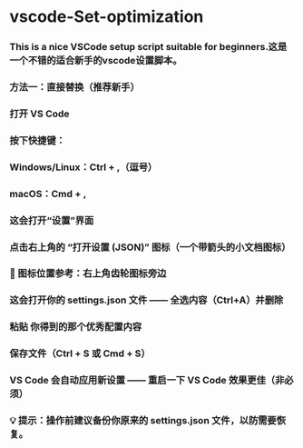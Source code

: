 # vscode-Set-optimization
### This is a nice VSCode setup script suitable for beginners.这是一个不错的适合新手的vscode设置脚本。
### 方法一：直接替换（推荐新手）
### 打开 VS Code
### 按下快捷键：
### Windows/Linux：Ctrl + ,（逗号）
### macOS：Cmd + ,
### 这会打开“设置”界面
### 点击右上角的 “打开设置 (JSON)” 图标（一个带箭头的小文档图标）
### 📌 图标位置参考：右上角齿轮图标旁边
### 这会打开你的 settings.json 文件 —— 全选内容（Ctrl+A）并删除
### 粘贴 你得到的那个优秀配置内容
### 保存文件（Ctrl + S 或 Cmd + S）
### VS Code 会自动应用新设置 —— 重启一下 VS Code 效果更佳（非必须）
### 💡 提示：操作前建议备份你原来的 settings.json 文件，以防需要恢复。
